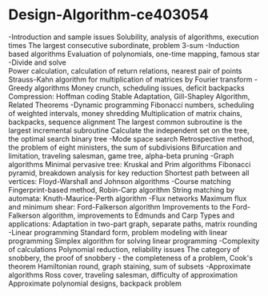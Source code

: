 # Design-Algorithm-ce403054
-Introduction and sample issues 
  	Solubility, analysis of algorithms, execution times
  	The largest consecutive subordinate, problem 3-sum
-Induction based algorithms
  	Evaluation of polynomials, one-time mapping, famous star
-Divide and solve  
  	Power calculation, calculation of return relations, nearest pair of points
  	Strauss-Kahn algorithm for multiplication of matrices by Fourier transform
-Greedy algorithms
  	Money crunch, scheduling issues, deficit backpacks
  	Compression: Hoffman coding
  	Stable Adaptation, Gill-Shapley Algorithm, Related Theorems
-Dynamic programming
 	Fibonacci numbers, scheduling of weighted intervals, money shredding
  	Multiplication of matrix chains, backpacks, sequence alignment
  	The largest common subroutine is the largest incremental subroutine
  	Calculate the independent set on the tree, the optimal search binary tree
-Mode space search
	Retrospective method, the problem of eight ministers, the sum of subdivisions
	Bifurcation and limitation, traveling salesman, game tree, alpha-beta pruning
-Graph algorithms
	Minimal pervasive tree: Kruskal and Prim algorithms
	Fibonacci pyramid, breakdown analysis for key reduction
	Shortest path between all vertices: Floyd-Warshall and Johnson algorithms
-Course matching
	Fingerprint-based method, Robin-Carp algorithm
	String matching by automata: Knuth-Maurice-Perth algorithm
-Flux networks
	Maximum flux and minimum shear: Ford-Falkerson algorithm
	Improvements to the Ford-Falkerson algorithm, improvements to Edmunds and Carp
	Types and applications: Adaptation in two-part graph, separate paths, matrix rounding
-Linear programming
	Standard form, problem modeling with linear programming
	Simplex algorithm for solving linear programming
-Complexity of calculations 
	Polynomial reduction, reliability issues
	The category of snobbery, the proof of snobbery - the completeness of a problem, Cook's theorem
	Hamiltonian round, graph staining, sum of subsets
-Approximate algorithms
	Ross cover, traveling salesman, difficulty of approximation
	Approximate polynomial designs, backpack problem
